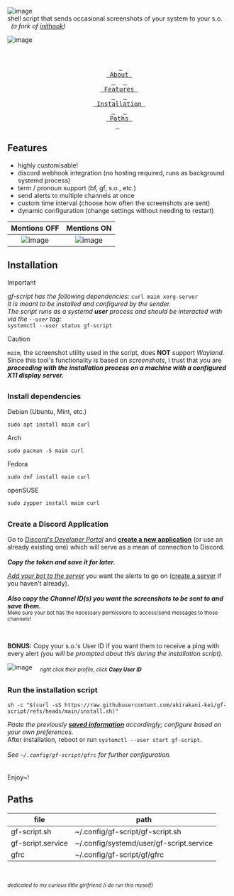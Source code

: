 ![image](https://github.com/user-attachments/assets/8a221144-15c2-4b38-82d3-2393f59a1ece) <br>
shell script that sends occasional screenshots of your system to your s.o. <br>
&nbsp; *(a fork of [inithook](https://github.com/akirakani-kei/inithook))*
<br>

![image](https://github.com/user-attachments/assets/a3b23b9d-b0dc-4993-b345-d47318c3245a)


<br>

<div align = center>
  
&ensp;[<kbd> <br> About <br> </kbd>](#)&ensp;
&ensp;[<kbd> <br> Features <br> </kbd>](#Features)&ensp;
&ensp;[<kbd> <br> Installation <br> </kbd>](#Installation)&ensp;
&ensp;[<kbd> <br> Paths <br> </kbd>](#Paths)&ensp;

</div>

## Features
- highly customisable!
- discord webhook integration (no hosting required, runs as background systemd process)
- term / pronoun support (bf, gf, s.o., etc.)
- send alerts to multiple channels at once
- custom time interval (choose how often the screenshots are sent)
- dynamic configuration (change settings without needing to restart)

|              Mentions OFF                                                                 |             Mentions ON                                                                   |
| :---------------------------------------------------------------------------------------: | :---------------------------------------------------------------------------------------: |
| ![image](https://github.com/user-attachments/assets/f7627d8c-b254-4498-a871-f4c8243c56bc) | ![image](https://github.com/user-attachments/assets/ca804686-c8ed-496e-9049-0d72e599940a) |

## Installation

> [!IMPORTANT]
> *gf-script has the following dependencies:*
`curl maim xorg-server` <br>
> *It is meant to be installed and configured by the sender.* <br>
> *The script runs as a systemd **user** process and should be interacted with via the `--user` tag:* <br>
`systemctl --user status gf-script`

> [!CAUTION]
> `maim`, the screenshot utility used in the script, does **NOT** support *Wayland.* <br>
> Since this tool's functionality is based on *screenshots*, I trust that you are _**proceeding with the installation process on a machine with a configured X11 display server.**_

##

### Install dependencies


Debian (Ubuntu, Mint, etc.)
```shell
sudo apt install maim curl
```

Arch
```shell
sudo pacman -S maim curl
```

Fedora
```shell
sudo dnf install maim curl
```

openSUSE
```shell
sudo zypper install maim curl
```
##

### Create a Discord Application

Go to *[Discord's Developer Portal](https://discord.com/developers/applications)* and **[create a new application](https://discordjs.guide/preparations/setting-up-a-bot-application.html#creating-your-bot)** (or use an already existing one) which will serve as a mean of connection to Discord.
<br> <br>
***Copy the token and save it for later.***

*[Add your bot to the server](https://discordjs.guide/preparations/adding-your-bot-to-servers.html#bot-invite-links)* you want the alerts to go on ([create a server](https://support.discord.com/hc/en-us/articles/204849977-How-do-I-create-a-server) if you haven't already).
<br> <br>
***Also copy the Channel ID(s) you want the screenshots to be sent to and save them.*** <br>
<sub> Make sure your bot has the necessary permissions to access/send messages to those channels! <br>

<br>

**BONUS:** Copy your s.o.'s User ID if you want them to receive a ping with every alert *(you will be prompted about this during the installation script).*

![image](https://github.com/user-attachments/assets/497a608c-d3fe-401b-9259-bd8978ccc482)
<sub> &nbsp; &nbsp; *right click their profile, click **Copy User ID***

##

### Run the installation script

```shell
sh -c "$(curl -sS https://raw.githubusercontent.com/akirakani-kei/gf-script/refs/heads/main/install.sh)"
```
_Paste the previously **[saved information](#create-a-discord-application)** accordingly; configure based on your own preferences._ <br>
After installation, reboot or run `systemctl --user start gf-script`. <br> <br>
*See `~/.config/gf-script/gfrc` for further configuration.*
<br> <br> <br>
Enjoy~!
<br>


## Paths

file                    |  path
------------------------|----------------------
gf-script.sh            | ~/.config/gf-script/gf-script.sh
gf-script.service       | ~/.config/systemd/user/gf-script.service
gfrc                    | ~/.config/gf-script/gf/gfrc

<br>

<sub> *dedicated to my curious little girlfriend (i do run this myself)*
